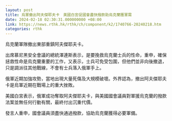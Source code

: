 ```yaml
---
layout: post
title: 烏軍撤出阿夫傑耶夫卡　美國白宮促國會盡快撥款助烏克蘭獲軍需
date: 2024-02-18 02:30:31.000000000 +08:00
link: https://news.rthk.hk/rthk/ch/component/k2/1740766-20240218.htm
categories: rthk
---
```


烏克蘭軍隊撤出東部重鎮阿夫傑耶夫卡。

出席慕尼黑安全會議的總統澤連斯表示，是要挽救烏克蘭士兵的性命，重申，確保拯救性命是烏克蘭重要的工作，又表示，士兵可免受包圍，但他們並非向後撤退，只是調派往其他戰線，不會有士兵落入俄軍手上。

俄軍近期加強攻勢，當地出現大量死傷及大規模破壞。外界認為，撤出阿夫傑耶夫卡是烏軍近期在戰場上的重大挫敗。

美國白宮表示，俄軍成功奪取阿夫傑耶夫卡，與美國國會議員對軍援烏克蘭的撥款法案並無任何行動有關，最終付出沉重代價。

發言人重申，國會議員須盡快通過撥款，協助烏克蘭獲得必要軍備。
